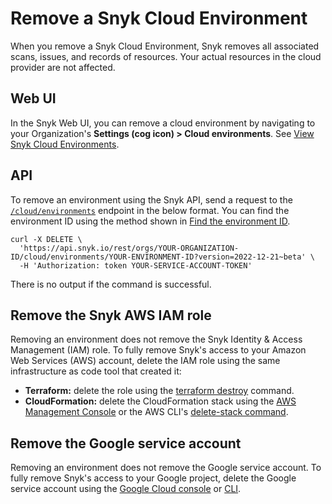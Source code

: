 # Remove a Snyk Cloud Environment

When you remove a Snyk Cloud Environment, Snyk removes all associated scans, issues, and records of resources. Your actual resources in the cloud provider are not affected.

## Web UI

In the Snyk Web UI, you can remove a cloud environment by navigating to your Organization's **Settings (cog icon) > Cloud environments**. See [View Snyk Cloud Environments](view-snyk-cloud-environments.md#remove-an-environment).

## API

To remove an environment using the Snyk API, send a request to the [`/cloud/environments`](https://apidocs.snyk.io/?version=2022-12-21%7Ebeta#delete-/orgs/-org\_id-/cloud/environments/-environment\_id-) endpoint in the below format. You can find the environment ID using the method shown in [Find the environment ID](scan-a-snyk-cloud-environment.md#find-the-environment-id).

```
curl -X DELETE \
  'https://api.snyk.io/rest/orgs/YOUR-ORGANIZATION-ID/cloud/environments/YOUR-ENVIRONMENT-ID?version=2022-12-21~beta' \
  -H 'Authorization: token YOUR-SERVICE-ACCOUNT-TOKEN'
```

There is no output if the command is successful.

## Remove the Snyk AWS IAM role

Removing an environment does not remove the Snyk Identity & Access Management (IAM) role. To fully remove Snyk's access to your Amazon Web Services (AWS) account, delete the IAM role using the same infrastructure as code tool that created it:

* **Terraform:** delete the role using the [terraform destroy](https://www.terraform.io/cli/commands/destroy) command.
* **CloudFormation:** delete the CloudFormation stack using the [AWS Management Console](https://docs.aws.amazon.com/AWSCloudFormation/latest/UserGuide/cfn-console-delete-stack.html) or the AWS CLI's [delete-stack command](https://awscli.amazonaws.com/v2/documentation/api/latest/reference/cloudformation/delete-stack.html).

## Remove the Google service account

Removing an environment does not remove the Google service account. To fully remove Snyk's access to your Google project, delete the Google service account using the [Google Cloud console](https://cloud.google.com/iam/docs/creating-managing-service-accounts#iam-service-accounts-delete-console) or [CLI](https://cloud.google.com/iam/docs/creating-managing-service-accounts#iam-service-accounts-delete-gcloud).
